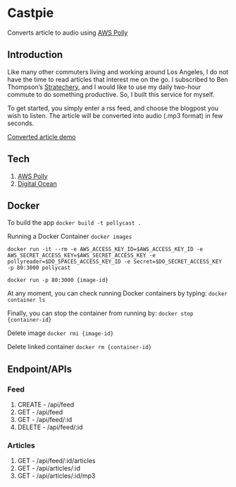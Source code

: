 # Castpie
Converts article to audio using [AWS Polly](https://aws.amazon.com/polly/)

## Introduction
Like many other commuters living and working around Los Angeles, I do not have the time to read articles that interest me on the go. I subscribed to Ben Thompson’s [Stratechery](https://stratechery.com/), and I would like to use my daily two-hour commute to do something productive. So, I built this service for myself.

To get started, you simply enter a rss feed, and choose the blogpost you wish to listen.  The article will be converted into audio (.mp3 format) in few seconds.

[Converted article demo](https://pollycast.sfo2.digitaloceanspaces.com/development/1560406491832%7C7560111092.mp3)

## Tech
1. [AWS Polly](https://aws.amazon.com/polly/)
2. [Digital Ocean](https://www.digitalocean.com/)

## Docker
To build the app
`docker build -t pollycast .`

Running a Docker Container
`docker images`

`docker run -it --rm -e AWS_ACCESS_KEY_ID=$AWS_ACCESS_KEY_ID -e AWS_SECRET_ACCESS_KEY=$AWS_SECRET_ACCESS_KEY -e pollyreader=$DO_SPACES_ACCESS_KEY_ID -e Secret=$DO_SECRET_ACCESS_KEY  -p 80:3000 pollycast`

`docker run -p 80:3000 {image-id}`

At any moment, you can check running Docker containers by typing:
`docker container ls`

Finally, you can stop the container from running by:
`docker stop {container-id}`

Delete image
`docker rmi {image-id}`

Delete linked container
`docker rm {container-id}`

## Endpoint/APIs
### Feed
1. CREATE - /api/feed
2. GET - /api/feed
3. GET - /api/feed/:id
4. DELETE - /api/feed/:id

### Articles
1. GET - /api/feed/:id/articles
2. GET - /api/articles/:id
3. GET - /api/articles/:id/mp3

[screenshot]: https://pollyaudio.sfo2.digitaloceanspaces.com/assets/assets/screenshot.png
[demo]: https://pollyaudio.sfo2.digitaloceanspaces.com/assets/assets/castpie.gif
